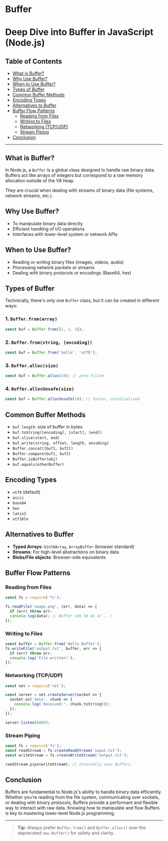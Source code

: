 # Buffer
# Deep Dive into Buffer in JavaScript (Node.js)

## Table of Contents
- [What is Buffer?](#what-is-buffer)
- [Why Use Buffer?](#why-use-buffer)
- [When to Use Buffer?](#when-to-use-buffer)
- [Types of Buffer](#types-of-buffer)
- [Common Buffer Methods](#common-buffer-methods)
- [Encoding Types](#encoding-types)
- [Alternatives to Buffer](#alternatives-to-buffer)
- [Buffer Flow Patterns](#buffer-flow-patterns)
  - [Reading from Files](#reading-from-files)
  - [Writing to Files](#writing-to-files)
  - [Networking (TCP/UDP)](#networking-tcpudp)
  - [Stream Piping](#stream-piping)
- [Conclusion](#conclusion)

---

## What is Buffer?

In Node.js, a `Buffer` is a global class designed to handle raw binary data. Buffers act like arrays of integers but correspond to a raw memory allocation outside of the V8 heap.

They are crucial when dealing with streams of binary data (file systems, network streams, etc.).

## Why Use Buffer?

- To manipulate binary data directly
- Efficient handling of I/O operations
- Interfaces with lower-level system or network APIs

## When to Use Buffer?

- Reading or writing binary files (images, videos, audio)
- Processing network packets or streams
- Dealing with binary protocols or encodings (Base64, hex)

## Types of Buffer

Technically, there's only one `Buffer` class, but it can be created in different ways:

### 1. `Buffer.from(array)`
```js
const buf = Buffer.from([1, 2, 3]);
```

### 2. `Buffer.from(string, [encoding])`
```js
const buf = Buffer.from('hello', 'utf8');
```

### 3. `Buffer.alloc(size)`
```js
const buf = Buffer.alloc(10); // zero-filled
```

### 4. `Buffer.allocUnsafe(size)`
```js
const buf = Buffer.allocUnsafe(10); // faster, uninitialized
```

## Common Buffer Methods

- `buf.length`: size of buffer in bytes
- `buf.toString([encoding], [start], [end])`
- `buf.slice(start, end)`
- `buf.write(string, offset, length, encoding)`
- `Buffer.concat([buf1, buf2])`
- `Buffer.compare(buf1, buf2)`
- `Buffer.isBuffer(obj)`
- `buf.equals(otherBuffer)`

## Encoding Types

- `utf8` (default)
- `ascii`
- `base64`
- `hex`
- `latin1`
- `utf16le`

## Alternatives to Buffer

- **Typed Arrays**: `Uint8Array`, `ArrayBuffer` (browser standard)
- **Streams**: For high-level abstractions on binary data
- **Blobs/File objects**: Browser-side equivalents

## Buffer Flow Patterns

### Reading from Files
```js
const fs = require('fs');

fs.readFile('image.png', (err, data) => {
  if (err) throw err;
  console.log(data); // Buffer <89 50 4e 47 ...>
});
```

### Writing to Files
```js
const buffer = Buffer.from('Hello Buffer');
fs.writeFile('output.txt', buffer, err => {
  if (err) throw err;
  console.log('File written!');
});
```

### Networking (TCP/UDP)
```js
const net = require('net');

const server = net.createServer(socket => {
  socket.on('data', chunk => {
    console.log('Received:', chunk.toString());
  });
});

server.listen(8000);
```

### Stream Piping
```js
const fs = require('fs');
const readStream = fs.createReadStream('input.txt');
const writeStream = fs.createWriteStream('output.txt');

readStream.pipe(writeStream); // Internally uses Buffers
```

## Conclusion

Buffers are fundamental to Node.js's ability to handle binary data efficiently. Whether you're reading from the file system, communicating over sockets, or dealing with binary protocols, Buffers provide a performant and flexible way to interact with raw data. Knowing how to manipulate and flow Buffers is key to mastering lower-level Node.js programming.

---

> **Tip:** Always prefer `Buffer.from()` and `Buffer.alloc()` over the deprecated `new Buffer()` for safety and clarity.

